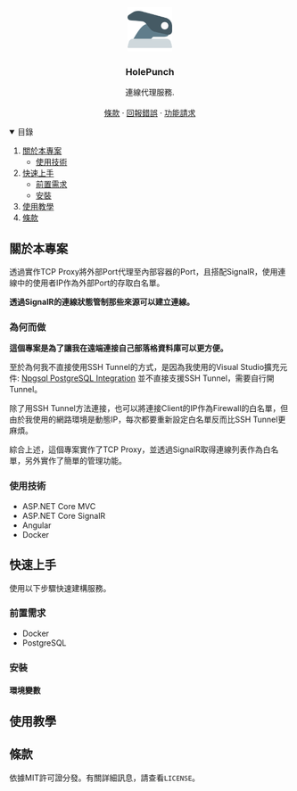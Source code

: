 <p align="center">
  <a href="https://github.com/XuPeiYao/HolePunch">
    <img src="docs/images/logo.png" alt="Logo" width="80" height="80">
  </a>

  <h3 align="center">HolePunch</h3>

  <p align="center">
    連線代理服務.
    <br />
    <br />    
    <a href="https://github.com/XuPeiYao/HolePunch/blob/master/LICENSE">條款</a>
    ·
    <a href="https://github.com/XuPeiYao/HolePunch/issues">回報錯誤</a>
    ·
    <a href="https://github.com/XuPeiYao/HolePunch/issues">功能請求</a>
  </p>
</p>

<!-- TABLE OF CONTENTS -->
<details open="open">
  <summary>目錄</summary>
  <ol>
    <li>
      <a href="#about-the-project">關於本專案</a>
      <ul>
        <li><a href="#built-with">使用技術</a></li>
      </ul>
    </li>
    <li>
      <a href="#getting-started">快速上手</a>
      <ul>
        <li><a href="#prerequisites">前置需求</a></li>
        <li><a href="#installation">安裝</a></li>
      </ul>
    </li>
    <li><a href="#usage">使用教學</a></li>
    <li><a href="#license">條款</a></li>
  </ol>
</details>

## 關於本專案

透過實作TCP Proxy將外部Port代理至內部容器的Port，且搭配SignalR，使用連線中的使用者IP作為外部Port的存取白名單。

**透過SignalR的連線狀態管制那些來源可以建立連線。**

### 為何而做

**這個專案是為了讓我在遠端連接自己部落格資料庫可以更方便。**

至於為何我不直接使用SSH Tunnel的方式，是因為我使用的Visual Studio擴充元件: [Npgsql PostgreSQL Integration](https://marketplace.visualstudio.com/items?itemName=RojanskyS.NpgsqlPostgreSQLIntegration) 並不直接支援SSH Tunnel，需要自行開Tunnel。

除了用SSH Tunnel方法連接，也可以將連接Client的IP作為Firewall的白名單，但由於我使用的網路環境是動態IP，每次都要重新設定白名單反而比SSH Tunnel更麻煩。

綜合上述，這個專案實作了TCP Proxy，並透過SignalR取得連線列表作為白名單，另外實作了簡單的管理功能。

### 使用技術

* ASP.NET Core MVC
* ASP.NET Core SignalR
* Angular
* Docker

## 快速上手

使用以下步驟快速建構服務。

### 前置需求

* Docker 
* PostgreSQL

### 安裝

#### 環境變數

## 使用教學

## 條款

依據MIT許可證分發。有關詳細訊息，請查看`LICENSE`。